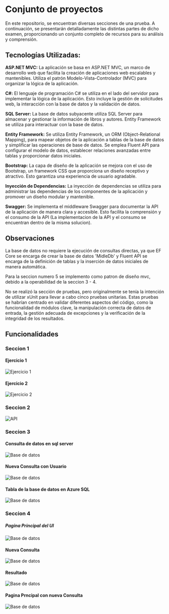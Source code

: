 # Conjunto de proyectos

En este repositorio, se encuentran diversas secciones de una prueba. A continuación, se presentarán detalladamente las distintas partes de dicho examen, proporcionando un conjunto completo de recursos para su análisis y comprensión.


## Tecnologías Utilizadas:

**ASP.NET MVC:** La aplicación se basa en ASP.NET MVC, un marco de desarrollo web que facilita la creación de aplicaciones web escalables y mantenibles. Utiliza el patrón Modelo-Vista-Controlador (MVC) para organizar la lógica de la aplicación.

**C#:** El lenguaje de programación C# se utiliza en el lado del servidor para implementar la lógica de la aplicación. Esto incluye la gestión de solicitudes web, la interacción con la base de datos y la validación de datos.

**SQL Server:** La base de datos subyacente utiliza SQL Server para almacenar y gestionar la información de libros y autores. Entity Framework se utiliza para interactuar con la base de datos.

**Entity Framework:** Se utiliza Entity Framework, un ORM (Object-Relational Mapping), para mapear objetos de la aplicación a tablas de la base de datos y simplificar las operaciones de base de datos. Se emplea Fluent API para configurar el modelo de datos, establecer relaciones avanzadas entre tablas y proporcionar datos iniciales.

**Bootstrap:** La capa de diseño de la aplicación se mejora con el uso de Bootstrap, un framework CSS que proporciona un diseño receptivo y atractivo. Esto garantiza una experiencia de usuario agradable.

**Inyección de Dependencias:** La inyección de dependencias se utiliza para administrar las dependencias de los componentes de la aplicación y promover un diseño modular y mantenible.

**Swagger:** Se implementa el middleware Swagger para documentar la API de la aplicación de manera clara y accesible. Esto facilita la comprensión y el consumo de la API (La implementacion de la API y el consumo se encuentran dentro de la misma solucion).

  




## Observaciones

La base de datos no requiere la ejecución de consultas directas, ya que EF Core se encarga de crear la base de datos 'MidleDb' y Fluent API se encarga de la definición de tablas y la inserción de datos iniciales de manera automática.

Para la seccion numero 5 se implemento como patron de diseño mvc, debido a la operabilidad de la seccion 3 - 4.

No se realizó la sección de pruebas, pero originalmente se tenía la intención de utilizar xUnit para llevar a cabo cinco pruebas unitarias. Estas pruebas se habrían centrado en validar diferentes aspectos del código, como la funcionalidad de módulos clave, la manipulación correcta de datos de entrada, la gestión adecuada de excepciones y la verificación de la integridad de los resultados.



## Funcionalidades

### Seccion 1

#### Ejercicio 1
![Ejercicio 1 ](https://raw.githubusercontent.com/AlwayzCesta/Prueba/main/Imagenes/Captura1.png) 

#### Ejercicio 2

![Ejercicio 2](https://raw.githubusercontent.com/AlwayzCesta/Prueba/main/Imagenes/Captura2.png)


### Seccion 2

![API](https://raw.githubusercontent.com/AlwayzCesta/Prueba/main/Imagenes/Captura3.png)

### Seccion 3

#### Consulta de datos en sql server

![Base de datos ](https://raw.githubusercontent.com/AlwayzCesta/Prueba/main/Imagenes/Captura4.png)

#### Nueva Consulta con Usuario

![Base de datos ](https://raw.githubusercontent.com/AlwayzCesta/Prueba/main/Imagenes/Captura5.png)

#### Tabla de la base de datos en Azure SQL

![Base de datos ](https://raw.githubusercontent.com/AlwayzCesta/Prueba/main/Imagenes/Captura6.png)

### Seccion 4

##### Pagina Principal del UI 
![Base de datos ](https://raw.githubusercontent.com/AlwayzCesta/Prueba/main/Imagenes/Captura7.png)

#### Nueva Consulta 
![Base de datos ](https://raw.githubusercontent.com/AlwayzCesta/Prueba/main/Imagenes/Captura8.png)

#### Resultado
![Base de datos ](https://raw.githubusercontent.com/AlwayzCesta/Prueba/main/Imagenes/Captura9.png)

#### Pagina Prncipal con nueva Consulta
![Base de datos ](https://raw.githubusercontent.com/AlwayzCesta/Prueba/main/Imagenes/Captura10.png)



